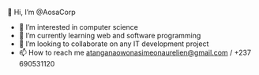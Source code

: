  👋 Hi, I’m @AosaCorp
- 👀 I’m interested in computer science
- 🌱 I’m currently learning web and software programming
- 💞️ I’m looking to collaborate on any IT development project
- 📫 How to reach me atanganaowonasimeonaurelien@gmail.com / +237 690531120

<!---
AosaCorp/AosaCorpo is a ✨ special ✨ repository because its `README.md` (this file) appears on your GitHub profile.
You can click the Preview link to take a look at your changes.
--->

